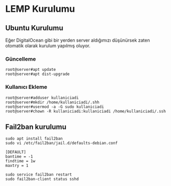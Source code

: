 # LEMP Kurulumu

## Ubuntu Kurulumu

Eğer DigitalOcean gibi bir yerden server aldığımızı düşünürsek zaten otomatik olarak kurulum yapılmış oluyor.

### Güncelleme

	root@server#apt update
	root@server#apt dist-upgrade

### Kullanıcı Ekleme

	root@server#adduser kullaniciadi
	root@server#mkdir /home/kullaniciadi/.shh
	root@server#usermod -a -G sudo kullaniciadi
	root@server#chown -R kullaniciadi:kullaniciadi /home/kullaniciadi/.ssh

## Fail2ban kurulumu

	sudo apt install fail2ban
	sudo vi /etc/fail2ban/jail.d/defaults-debian.conf

	[DEFAULT]
	bantime = -1
	findtime = 1w
	maxtry = 1

	sudo service fail2ban restart
	sudo fail2ban-client status sshd


